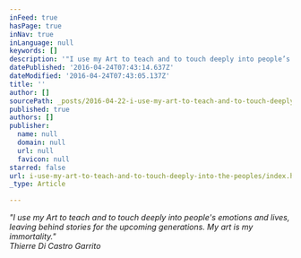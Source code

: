 ```yaml
---
inFeed: true
hasPage: true
inNav: true
inLanguage: null
keywords: []
description: '"I use my Art to teach and to touch deeply into people’s emotions and lives, leaving behind stories for the upcoming generations. My art is my immortality."  Thierre Di Castro Garrito'
datePublished: '2016-04-24T07:43:14.637Z'
dateModified: '2016-04-24T07:43:05.137Z'
title: ''
author: []
sourcePath: _posts/2016-04-22-i-use-my-art-to-teach-and-to-touch-deeply-into-the-peoples.md
published: true
authors: []
publisher:
  name: null
  domain: null
  url: null
  favicon: null
starred: false
url: i-use-my-art-to-teach-and-to-touch-deeply-into-the-peoples/index.html
_type: Article

---
```

_"I use my Art to teach and to touch deeply into people's emotions and lives, leaving behind stories for the upcoming generations. My art is my immortality."_  
_Thierre Di Castro Garrito_